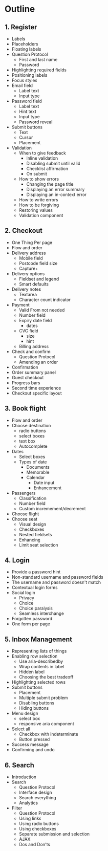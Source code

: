 # Outline

## 1. Register

- Labels
- Placeholders
- Floating labels
- Question Protocol
	- First and last name
	- Password
- Highlighting required fields
- Positioning labels
- Focus styles
- Email field
	- Label text
	- Input type
- Password field
	- Label text
	- Hint text
	- Input type
	- Password reveal
- Submit buttons
	- Text
	- Cursor
	- Placement
- Validation
	- When to give feedback
		- Inline validation
		- Disabling submit until valid
		- Checklist affirmation
		- On submit
	- How to show errors
		- Changing the page title
		- Displaying an error summary
		- Displaying an in-context error
	- How to write errors
	- How to be forgiving
	- Restoring values
	- Validation component

## 2. Checkout

- One Thing Per page
- Flow and order
- Delivery address
	- Mobile field
	- Postcode field size
	- Capture+
- Delivery options
	- Fieldset and legend
	- Smart defaults
- Delivery notes
	- Textarea
	- Character count indicator
- Payment
	- Valid From not needed
	- Number field
	- Expiry date field
		- dates
	- CVC field
		- size
		- hint
	- Billing address
- Check and confirm
	- Question Protocol
	- Amending an order
- Confirmation
- Order summary panel
- Guest checkout
- Progress bars
- Second time experience
- Checkout specific layout

## 3. Book flight

- Flow and order
- Choose destination
	- radio buttons
	- select boxes
	- text box
	- Autocomplete
- Dates
	- Select boxes
	- Types of date
		- Documents
		- Memorable
		- Calendar
			- Date input
			- Enhancement
- Passengers
	- Classification
	- Number field
	- Custom incremement/decrement
- Choose flight
- Choose seat
	- Visual design
	- Checkboxes
	- Nested fieldsets
	- Enhancing
	- Limit seat selection

## 4. Login

- Provide a password hint
- Non-standard username and password fields
- The username and password doesn't match
- Contextual login forms
- Social login
	- Privacy
	- Choice
	- Choice paralysis
	- Seamless interchange
- Forgotten password
- One form per page

## 5. Inbox Management

- Representing lists of things
- Enabling row selection
	- Use aria-describedby
	- Wrap contents in label
	- Hidden label
	- Choosing the best tradeoff
- Highlighting selected rows
- Submit buttons
	- Placement
	- Multiple submit problem
	- Disabling buttons
	- Hiding buttons
- Menu design
	- select box
	- responsive aria component
- Select all
	- Checkbox with indeterminate
	- Button pressed
- Success message
- Confirming and undo

## 6. Search

- Introduction
- Search
	- Question Protocol
	- Interface design
	- Search everything
	- Analytics
- Filter
	- Question Protocol
	- Using links
	- Using radio buttons
	- Using checkboxes
	- Separate submission and selection
	- AJAX
	- Dos and Don'ts
